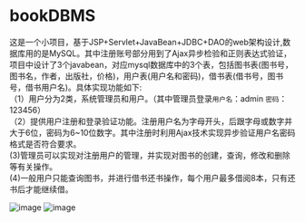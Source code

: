# bookDBMS
这是一个小项目，基于JSP+Servlet+JavaBean+JDBC+DAO的web架构设计,数据库用的是MySQL。其中注册账号部分用到了Ajax异步检验和正则表达式验证，项目中设计了3个javabean，对应mysql数据库中的3个表，包括图书表(图书号，图书名，作者，出版社，价格)，用户表(用户名和密码)，借书表(借书号，图书号，借书用户名)。具体实现功能如下:</br>
（1）用户分为2类，系统管理员和用户。（其中管理员登录`用户名`：admin `密码`：123456）</br>
（2）提供用户注册和登录验证功能。注册用户名为字母开头，后跟字母或数字并大于6位，密码为6~10位数字。其中注册时利用Ajax技术实现异步验证用户名密码格式是否符合要求。</br>
(3)管理员可以实现对注册用户的管理，并实现对图书的创建，查询，修改和删除等有关操作。</br>
(4)一般用户只能查询图书，并进行借书还书操作，每个用户最多借阅8本，只有还书后才能继续借。</br>

![image](https://github.com/ericdoomed/bookDBMS/blob/master/bookDBMS/WebRoot/pic/bookDBMS.PNG)
![image](https://github.com/ericdoomed/bookDBMS/blob/master/bookDBMS/WebRoot/pic/%E6%8D%95%E8%8E%B7.PNG)
